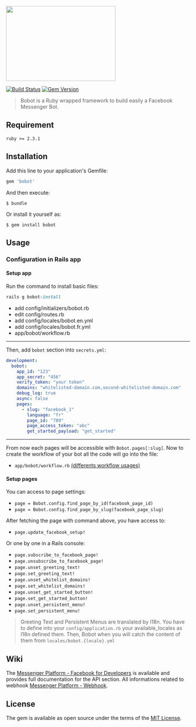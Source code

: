 <img src="https://raw.githubusercontent.com/navidemad/bobot/master/assets/images/bobot-logo.png" width="300" height="205" />
 
[![Build Status](https://travis-ci.org/navidemad/bobot.svg?branch=master)](https://travis-ci.org/navidemad/bobot) [![Gem Version](https://img.shields.io/gem/v/bobot.svg?style=flat)](https://rubygems.org/gems/bobot)
 
> Bobot is a Ruby wrapped framework to build easily a Facebook Messenger Bot.</b>

## Requirement
`ruby >= 2.3.1`

## Installation

Add this line to your application's Gemfile:

```ruby
gem 'bobot'
```

And then execute:

    $ bundle

Or install it yourself as:

    $ gem install bobot
    
## Usage

### Configuration in Rails app

#### Setup app

Run the command to install basic files: 
```ruby
rails g bobot:install
```
- add config/initializers/bobot.rb
- edit config/routes.rb
- add config/locales/bobot.en.yml
- add config/locales/bobot.fr.yml
- app/bobot/workflow.rb

-----

Then, add `bobot` section into `secrets.yml`:
```yml
development:
  bobot:
    app_id: "123"
    app_secret: "456"
    verify_token: "your token"
    domains: "whitelisted-domain.com,second-whitelisted-domain.com"
    debug_log: true
    async: false
    pages: 
      - slug: "facebook_1"
        language: "fr"
        page_id: "789"
        page_access_token: "abc"
        get_started_payload: "get_started"
```

-----

From now each pages will be accessible with `Bobot.pages[:slug]`.
Now to create the workflow of your bot all the code will go into the file:
- `app/bobot/workflow.rb` [(differents workflow usages)](BOBOT_WORKFLOW.md)

#### Setup pages

You can access to page settings:
- `page = Bobot.config.find_page_by_id(facebook_page_id)`
- `page = Bobot.config.find_page_by_slug(facebook_page_slug)`

After fetching the page with command above, you have access to:
- `page.update_facebook_setup!`

Or one by one in a Rails console:
- `page.subscribe_to_facebook_page!`
- `page.unsubscribe_to_facebook_page!`
- `page.unset_greeting_text!`
- `page.set_greeting_text!`
- `page.unset_whitelist_domains!`
- `page.set_whitelist_domains!`
- `page.unset_get_started_button!`
- `page.set_get_started_button!`
- `page.unset_persistent_menu!`
- `page.set_persistent_menu!`

> Greeting Text and Persistent Menus are translated by I18n.
> You have to define into your `config/application.rb` your available_locales as I18n defined them.
> Then, Bobot when you will catch the content of them from `locales/bobot.{locale}.yml`

## Wiki
The [Messenger Platform - Facebook for Developers](https://developers.facebook.com/docs/messenger-platform) is available and provides full documentation for the API section.
All informations related to webhook [Messenger Platform - Webhook](https://developers.facebook.com/docs/messenger-platform/webhook-reference).

## License
The gem is available as open source under the terms of the [MIT License](MIT-LICENSE).
